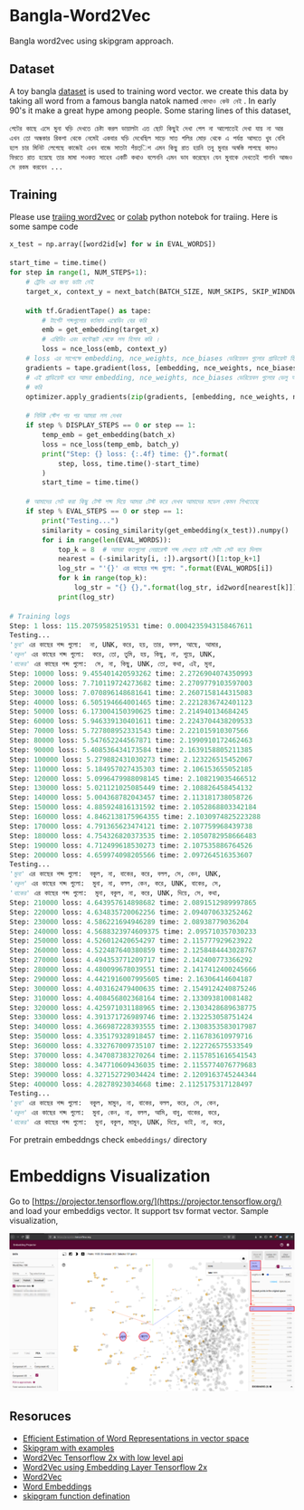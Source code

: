 # Bangla-Word2Vec
Bangla word2vec using skipgram approach. 

## Dataset
A toy bangla [dataset](./data/kothou_keu_nei_v1.2.txt) is used to training word vector. we create this data by taking all word from a famous bangla natok named `কোথাও কেউ নেই` . In early 90's it make a great hype among people. Some staring lines of this dataset,

`গেটের কাছে এসে মুনা ঘড়ি দেখতে চেষ্টা করল ডায়ালটা এত ছোট কিছুই দেখা গেল না আলোতেই দেখা যায় না আর এখন তো অন্ধকার রিকশা থেকে নেমেই একবার ঘড়ি দেখেছিল সাড়ে সাত গলির মোড় থেকে এ পর্যন্ত আসতে খুব বেশি হলে চার মিনিট লেগেছে কাজেই এখন বাজে সাতটা পঁয়ত্িশ এমন কিছু রাত হয়নি তবু মুনার অস্বস্তি লাগছে কালও ফিরতে রাত হয়েছে তার মামা শওকত সাহেব একটি কথাও বলেননি এমন ভাব করেছেন যেন মুনাকে দেখতেই পাননি আজও সে রকম করবেন ...`

## Training
Please use [traiing word2vec](./notebooks/word2vec_using_NCE_loss_v1_2.ipynb) or [colab](https://colab.research.google.com/drive/1I6dhrDAHU7j1nQIwfuaKElwKEGglt_dQ?usp=sharing) python notebok for traiing. Here is some sampe code

```python
x_test = np.array([word2id[w] for w in EVAL_WORDS])

start_time = time.time()
for step in range(1, NUM_STEPS+1):
    # ট্রেনিং এর জন্য ডাটা নেই 
    target_x, context_y = next_batch(BATCH_SIZE, NUM_SKIPS, SKIP_WINDOW)
    
    with tf.GradientTape() as tape:
        # টার্গেট শব্দগুলোর বর্তমান এম্বেডিং বের করি
        emb = get_embedding(target_x)
        # এম্বিডিং এবং কন্টেক্সট থেকে লস হিসাব করি । 
        loss = nce_loss(emb, context_y)
    # loss এর সাপেক্ষে embedding, nce_weights, nce_biases ভেরিয়েবল গুলোর গ্রাডিয়েন্ট হিসাব করা 
    gradients = tape.gradient(loss, [embedding, nce_weights, nce_biases])
    # এই গ্রাডিয়েন্ট ধরে আমরা embedding, nce_weights, nce_biases ভেরিয়েবল গুলোর ভেলু আপডেট
    # করি 
    optimizer.apply_gradients(zip(gradients, [embedding, nce_weights, nce_biases]))
    
    # নিদিষ্ট স্টেপ পর পর আমরা লস দেখব 
    if step % DISPLAY_STEPS == 0 or step == 1:
        temp_emb = get_embedding(batch_x)
        loss = nce_loss(temp_emb, batch_y)
        print("Step: {} loss: {:.4f} time: {}".format(
            step, loss, time.time()-start_time)
        )
        start_time = time.time()
        
    # আমাদের সেট করা কিছু টেস্ট শব্দ দিয়ে আমরা টেস্ট করে দেখব আমাদের মডেল কেমন শিখতেছে
    if step % EVAL_STEPS == 0 or step == 1:
        print("Testing...")
        similarity = cosing_similarity(get_embedding(x_test)).numpy()
        for i in range(len(EVAL_WORDS)):
            top_k = 8  # আমরা কতগুলো নেয়ারেস্ট শব্দ দেখতে চাই সেটা সেট করে দিলাম 
            nearest = (-similarity[i, :]).argsort()[1:top_k+1]
            log_str = "'{}' এর কাছের শব্দ গুলো: ".format(EVAL_WORDS[i])
            for k in range(top_k):
                log_str = "{} {},".format(log_str, id2word[nearest[k]])
            print(log_str)
  
# Training logs
Step: 1 loss: 115.20759582519531 time: 0.0004235943158467611
Testing...
'মুনা' এর কাছের শব্দ গুলো:  না, UNK, করে, হয়, তার, বলল, আছে, আমার,
'বকুল' এর কাছের শব্দ গুলো:  করে, তো, তুমি, হয়, কিছু, না, শুয়ে, UNK,
'বাকের' এর কাছের শব্দ গুলো:  সে, না, কিছু, UNK, তো, কথা, এই, মুনা,
Step: 10000 loss: 9.455401420593262 time: 2.2726904074350993
Step: 20000 loss: 7.710119724273682 time: 2.2709779103597003
Step: 30000 loss: 7.070896148681641 time: 2.2607158144315083
Step: 40000 loss: 6.505194664001465 time: 2.2212836742401123
Step: 50000 loss: 6.173004150390625 time: 2.214940134684245
Step: 60000 loss: 5.946339130401611 time: 2.2243704438209533
Step: 70000 loss: 5.727808952331543 time: 2.221015910307566
Step: 80000 loss: 5.547652244567871 time: 2.1990910172462463
Step: 90000 loss: 5.408536434173584 time: 2.1639158805211385
Step: 100000 loss: 5.279882431030273 time: 2.123226515452067
Step: 110000 loss: 5.184957027435303 time: 2.106153655052185
Step: 120000 loss: 5.0996479988098145 time: 2.108219035466512
Step: 130000 loss: 5.021121025085449 time: 2.108826458454132
Step: 140000 loss: 5.004368782043457 time: 2.113181738058726
Step: 150000 loss: 4.885924816131592 time: 2.1052868803342184
Step: 160000 loss: 4.8462138175964355 time: 2.1030974825223288
Step: 170000 loss: 4.791365623474121 time: 2.107759968439738
Step: 180000 loss: 4.754326820373535 time: 2.1050782958666483
Step: 190000 loss: 4.712499618530273 time: 2.107535886764526
Step: 200000 loss: 4.659974098205566 time: 2.097264516353607
Testing...
'মুনা' এর কাছের শব্দ গুলো:  বকুল, না, বাকের, করে, বলল, সে, কেন, UNK,
'বকুল' এর কাছের শব্দ গুলো:  মুনা, না, বলল, কেন, করে, UNK, বাকের, সে,
'বাকের' এর কাছের শব্দ গুলো:  মুনা, বকুল, না, করে, UNK, দিয়ে, সে, কথা,
Step: 210000 loss: 4.643957614898682 time: 2.0891512989997865
Step: 220000 loss: 4.634835720062256 time: 2.094070633252462
Step: 230000 loss: 4.586221694946289 time: 2.08938779036204
Step: 240000 loss: 4.5688323974609375 time: 2.095710357030233
Step: 250000 loss: 4.526012420654297 time: 2.115777929623922
Step: 260000 loss: 4.522487640380859 time: 2.1258484443028767
Step: 270000 loss: 4.494353771209717 time: 2.142400773366292
Step: 280000 loss: 4.480099678039551 time: 2.1417412400245666
Step: 290000 loss: 4.4421916007995605 time: 2.16306414604187
Step: 300000 loss: 4.403162479400635 time: 2.1549124240875246
Step: 310000 loss: 4.408456802368164 time: 2.133093810081482
Step: 320000 loss: 4.425971031188965 time: 2.1303428689638775
Step: 330000 loss: 4.391371726989746 time: 2.132253058751424
Step: 340000 loss: 4.366987228393555 time: 2.1308353583017987
Step: 350000 loss: 4.335179328918457 time: 2.116783610979716
Step: 360000 loss: 4.332767009735107 time: 2.122726575533549
Step: 370000 loss: 4.347087383270264 time: 2.1157851616541543
Step: 380000 loss: 4.347710609436035 time: 2.1155774076779683
Step: 390000 loss: 4.327152729034424 time: 2.1209163745244344
Step: 400000 loss: 4.28278923034668 time: 2.1125175317128497
Testing...
'মুনা' এর কাছের শব্দ গুলো:  বকুল, মামুন, না, বাকের, বলল, করে, সে, কেন,
'বকুল' এর কাছের শব্দ গুলো:  মুনা, কেন, না, বলল, আমি, বাবু, বাকের, করে,
'বাকের' এর কাছের শব্দ গুলো:  মুনা, বকুল, মামুন, UNK, দিয়ে, ভাই, না, করে, 
```

For pretrain embeddngs check `embeddings/` directory

# Embeddigns Visualization

Go to [https://projector.tensorflow.org/](https://projector.tensorflow.org/) and load your embeddigs vector. It support tsv format vector. Sample visualization,

![](./images/cosine_distance_between_baker_and_muna.png)


## Resoruces
- [Efficient Estimation of Word Representations in vector space](https://arxiv.org/pdf/1301.3781.pdf)
- [Skipgram with examples](https://www.tensorflow.org/tutorials/text/word2vec#skip-gram_and_negative_sampling)
- [Word2Vec Tensorflow 2x with low level api](https://github.com/aymericdamien/TensorFlow-Examples/blob/master/tensorflow_v2/notebooks/2_BasicModels/word2vec.ipynb)
- [Word2Vec using Embedding Layer Tensorflow 2x](https://petamind.com/word2vec-with-tensorflow-2-0-a-simple-cbow-implementation/)
- [Word2Vec](https://www.tensorflow.org/tutorials/text/word2vec)
- [Word Embeddings](https://www.tensorflow.org/tutorials/text/word_embeddings)
- [skipgram function defination](https://keras.rstudio.com/reference/skipgrams.html)
